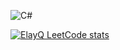 ![C#](https://img.shields.io/badge/c%23-%23239120.svg?style=for-the-badge&logo=csharp&logoColor=white)

[![ElayQ LeetCode stats](https://leetcode-stats-six.vercel.app/api?username=ElayQ&theme=dark)](https://leetcode.com/ElayQ/)
